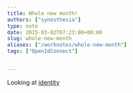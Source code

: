 ```yaml
---
title: Whole new month!
authors: ["synesthesia"]
type: note
date: 2015-03-02T07:23:00+00:00
slug: whole-new-month 
aliases: ["/worknotes/whole-new-month"]
tags: ["OpenIdConnect"]


---
```

Looking at [identity][1]

 [1]: https://openid.net/connect/
